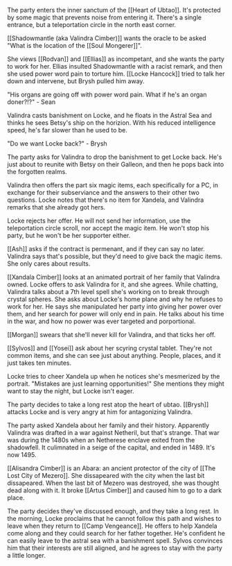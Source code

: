 The party enters the inner sanctum of the [[Heart of Ubtao]]. It's protected by some magic that prevents noise from entering it. There's a single entrance, but a teleportation circle in the north east corner.

[[Shadowmantle (aka Valindra Cimber)]] wants the oracle to be asked "What is the location of the [[Soul Mongerer]]".

She views [[Rodvan]] and [[Ellias]] as incompetant, and she wants the party to work for her. Ellias insulted Shadowmantle with a racist remark, and then she used power word pain to torture him. [[Locke Hancock]] tried to talk her down and intervene, but Brysh pulled him away.

"His organs are going off with power word pain. What if he's an organ doner?!?" - Sean

Valindra casts banishment on Locke, and he floats in the Astral Sea and thinks he sees Betsy's ship on the horizion. With his reduced intelligence speed, he's far slower than he used to be.

"Do we want Locke back?" - Brysh

The party asks for Valindra to drop the banishment to get Locke back. He's just about to reunite with Betsy on their Galleon, and then he pops back into the forgotten realms.

Valindra then offers the part six magic items, each specifically for a PC, in exchange for their subserviance and the answers to their other two questions. Locke notes that there's no item for Xandela, and Valindra remarks that she already got hers.

Locke rejects her offer. He will not send her information, use the teleportation circle scroll, nor accept the magic item. He won't stop his party, but he won't be her supporter either.

[[Ash]] asks if the contract is permenant, and if they can say no later. Valindra says that's possible, but they'd need to give back the magic items. She only cares about results.

[[Xandala Cimber]] looks at an animated portrait of her family that Valindra owned. Locke offers to ask Valindra for it, and she agrees. While chatting, Valindra talks about a 7th level spell she's working on to break through crystal spheres. She asks about Locke's home plane and why he refuses to work for her. He says she manipulated her party into giving her power over them, and her search for power will only end in pain. He talks about his time in the war, and how no power was ever targeted and porportional.

[[Morgan]] swears that she'll never kill for Valindra, and that ticks her off.

[[Sylvos]] and [[Yosei]] ask about her scyring crystal tablet. They're not common items, and she can see just about anything. People, places, and it just takes ten minutes.

Locke tries to cheer Xandela up when he notices she's mesmerized by the portrait. "Mistakes are just learning opportunities!" She mentions they might want to stay the night, but Locke isn't eager.

The party decides to take a long rest atop the heart of ubtao. [[Brysh]] attacks Locke and is very angry at him for antagonizing Valindra.

The party asked Xandela about her family and their history. Apparently Valindra was drafted in a war against Netheril, but that's strange. That war was during the 1480s when an Netherese enclave exited from the shadowfell. It culimnated in a seige of the capital, and ended in 1489. It's now 1495.

[[Alisandra Cimber]] is an Abara: an ancient protector of the city of [[The Lost City of Mezero]]. She dissapeared with the city when the last bit dissapeared. When the last bit of Mezero was destroyed, she was thought dead along with it. It broke [[Artus Cimber]] and caused him to go to a dark place.

The party decides they've discussed enough, and they take a long rest. In the morning, Locke proclaims that he cannot follow this path and wishes to leave when they return to [[Camp Vengeance]]. He offers to help Xandela come along and they could search for her father together. He's confident he can easily leave to the astral sea with a banishment spell. Sylvos convinces him that their interests are still aligned, and he agrees to stay with the party a little longer.
